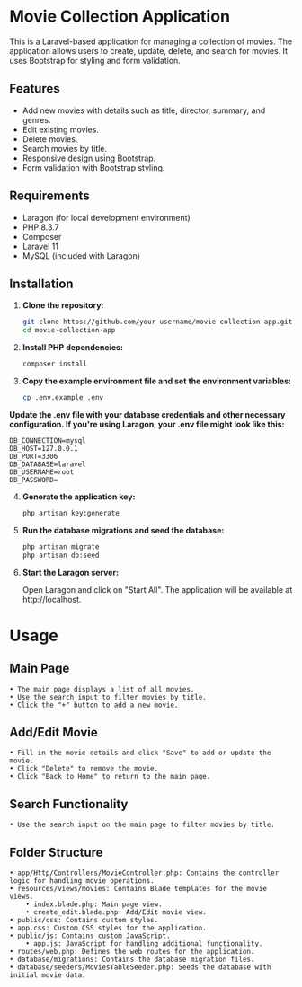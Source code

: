 # Movie Collection Application

This is a Laravel-based application for managing a collection of movies. The application allows users to create, update, delete, and search for movies. It uses Bootstrap for styling and form validation.

## Features

- Add new movies with details such as title, director, summary, and genres.
- Edit existing movies.
- Delete movies.
- Search movies by title.
- Responsive design using Bootstrap.
- Form validation with Bootstrap styling.

## Requirements

- Laragon (for local development environment)
- PHP 8.3.7
- Composer
- Laravel 11
- MySQL (included with Laragon)

## Installation

1. **Clone the repository:**

   ```bash
   git clone https://github.com/your-username/movie-collection-app.git
   cd movie-collection-app

2. **Install PHP dependencies:**

    ```bash
    composer install

3. **Copy the example environment file and set the environment variables:**

    ```bash
    cp .env.example .env
    
**Update the .env file with your database credentials and other necessary configuration. If you're using     Laragon, your .env file might look like this:**

    DB_CONNECTION=mysql
    DB_HOST=127.0.0.1
    DB_PORT=3306
    DB_DATABASE=laravel
    DB_USERNAME=root
    DB_PASSWORD=

4. **Generate the application key:**

    ```bash
    php artisan key:generate

5. **Run the database migrations and seed the database:**

    ```bash
    php artisan migrate
    php artisan db:seed


6. **Start the Laragon server:**

    Open Laragon and click on "Start All".
    The application will be available at http://localhost.

# Usage

## Main Page

    • The main page displays a list of all movies.
    • Use the search input to filter movies by title.
    • Click the "+" button to add a new movie.

## Add/Edit Movie

    • Fill in the movie details and click "Save" to add or update the movie.
    • Click "Delete" to remove the movie.
    • Click "Back to Home" to return to the main page.

## Search Functionality

    • Use the search input on the main page to filter movies by title.

## Folder Structure

    • app/Http/Controllers/MovieController.php: Contains the controller logic for handling movie operations.
    • resources/views/movies: Contains Blade templates for the movie views.
        • index.blade.php: Main page view.
        • create_edit.blade.php: Add/Edit movie view.
    • public/css: Contains custom styles.
    • app.css: Custom CSS styles for the application.
    • public/js: Contains custom JavaScript.
        • app.js: JavaScript for handling additional functionality.
    • routes/web.php: Defines the web routes for the application.
    • database/migrations: Contains the database migration files.
    • database/seeders/MoviesTableSeeder.php: Seeds the database with initial movie data.